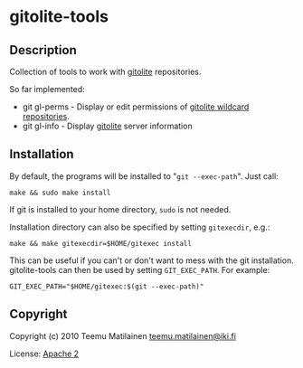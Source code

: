 gitolite-tools
==============

Description
-----------

Collection of tools to work with [gitolite][] repositories.

So far implemented:

* git gl-perms - Display or edit permissions of
  [gitolite wildcard repositories][wildrepos].
* git gl-info - Display [gitolite][] server information

Installation
------------

By default, the programs will be installed to "`git --exec-path`".
Just call:

	make && sudo make install

If git is installed to your home directory, `sudo` is not needed.

Installation directory can also be specified by setting `gitexecdir`, e.g.:

	make && make gitexecdir=$HOME/gitexec install

This can be useful if you can't or don't want to mess with the git
installation. gitolite-tools can then be used by setting `GIT_EXEC_PATH`.
For example:

	GIT_EXEC_PATH="$HOME/gitexec:$(git --exec-path)"

Copyright
---------

Copyright (c) 2010 Teemu Matilainen <teemu.matilainen@iki.fi>

License: [Apache 2](http://www.apache.org/licenses/LICENSE-2.0)

[gitolite]: http://github.com/sitaramc/gitolite
[wildrepos]: http://github.com/sitaramc/gitolite/tree/wildrepos
